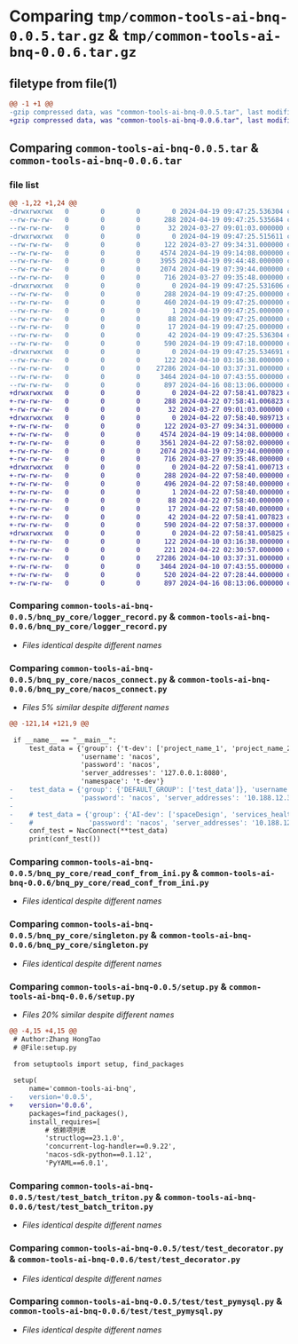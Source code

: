 # Comparing `tmp/common-tools-ai-bnq-0.0.5.tar.gz` & `tmp/common-tools-ai-bnq-0.0.6.tar.gz`

## filetype from file(1)

```diff
@@ -1 +1 @@
-gzip compressed data, was "common-tools-ai-bnq-0.0.5.tar", last modified: Fri Apr 19 09:47:25 2024, max compression
+gzip compressed data, was "common-tools-ai-bnq-0.0.6.tar", last modified: Mon Apr 22 07:58:41 2024, max compression
```

## Comparing `common-tools-ai-bnq-0.0.5.tar` & `common-tools-ai-bnq-0.0.6.tar`

### file list

```diff
@@ -1,22 +1,24 @@
-drwxrwxrwx   0        0        0        0 2024-04-19 09:47:25.536304 common-tools-ai-bnq-0.0.5/
--rw-rw-rw-   0        0        0      288 2024-04-19 09:47:25.535684 common-tools-ai-bnq-0.0.5/PKG-INFO
--rw-rw-rw-   0        0        0       32 2024-03-27 09:01:03.000000 common-tools-ai-bnq-0.0.5/README.md
-drwxrwxrwx   0        0        0        0 2024-04-19 09:47:25.515611 common-tools-ai-bnq-0.0.5/bnq_py_core/
--rw-rw-rw-   0        0        0      122 2024-03-27 09:34:31.000000 common-tools-ai-bnq-0.0.5/bnq_py_core/__init__.py
--rw-rw-rw-   0        0        0     4574 2024-04-19 09:14:08.000000 common-tools-ai-bnq-0.0.5/bnq_py_core/logger_record.py
--rw-rw-rw-   0        0        0     3955 2024-04-19 09:44:48.000000 common-tools-ai-bnq-0.0.5/bnq_py_core/nacos_connect.py
--rw-rw-rw-   0        0        0     2074 2024-04-19 07:39:44.000000 common-tools-ai-bnq-0.0.5/bnq_py_core/read_conf_from_ini.py
--rw-rw-rw-   0        0        0      716 2024-03-27 09:35:48.000000 common-tools-ai-bnq-0.0.5/bnq_py_core/singleton.py
-drwxrwxrwx   0        0        0        0 2024-04-19 09:47:25.531606 common-tools-ai-bnq-0.0.5/common_tools_ai_bnq.egg-info/
--rw-rw-rw-   0        0        0      288 2024-04-19 09:47:25.000000 common-tools-ai-bnq-0.0.5/common_tools_ai_bnq.egg-info/PKG-INFO
--rw-rw-rw-   0        0        0      460 2024-04-19 09:47:25.000000 common-tools-ai-bnq-0.0.5/common_tools_ai_bnq.egg-info/SOURCES.txt
--rw-rw-rw-   0        0        0        1 2024-04-19 09:47:25.000000 common-tools-ai-bnq-0.0.5/common_tools_ai_bnq.egg-info/dependency_links.txt
--rw-rw-rw-   0        0        0       88 2024-04-19 09:47:25.000000 common-tools-ai-bnq-0.0.5/common_tools_ai_bnq.egg-info/requires.txt
--rw-rw-rw-   0        0        0       17 2024-04-19 09:47:25.000000 common-tools-ai-bnq-0.0.5/common_tools_ai_bnq.egg-info/top_level.txt
--rw-rw-rw-   0        0        0       42 2024-04-19 09:47:25.536304 common-tools-ai-bnq-0.0.5/setup.cfg
--rw-rw-rw-   0        0        0      590 2024-04-19 09:47:18.000000 common-tools-ai-bnq-0.0.5/setup.py
-drwxrwxrwx   0        0        0        0 2024-04-19 09:47:25.534691 common-tools-ai-bnq-0.0.5/test/
--rw-rw-rw-   0        0        0      122 2024-04-10 03:16:38.000000 common-tools-ai-bnq-0.0.5/test/__init__.py
--rw-rw-rw-   0        0        0    27286 2024-04-10 03:37:31.000000 common-tools-ai-bnq-0.0.5/test/test_batch_triton.py
--rw-rw-rw-   0        0        0     3464 2024-04-10 07:43:55.000000 common-tools-ai-bnq-0.0.5/test/test_decorator.py
--rw-rw-rw-   0        0        0      897 2024-04-16 08:13:06.000000 common-tools-ai-bnq-0.0.5/test/test_pymysql.py
+drwxrwxrwx   0        0        0        0 2024-04-22 07:58:41.007823 common-tools-ai-bnq-0.0.6/
+-rw-rw-rw-   0        0        0      288 2024-04-22 07:58:41.006823 common-tools-ai-bnq-0.0.6/PKG-INFO
+-rw-rw-rw-   0        0        0       32 2024-03-27 09:01:03.000000 common-tools-ai-bnq-0.0.6/README.md
+drwxrwxrwx   0        0        0        0 2024-04-22 07:58:40.989713 common-tools-ai-bnq-0.0.6/bnq_py_core/
+-rw-rw-rw-   0        0        0      122 2024-03-27 09:34:31.000000 common-tools-ai-bnq-0.0.6/bnq_py_core/__init__.py
+-rw-rw-rw-   0        0        0     4574 2024-04-19 09:14:08.000000 common-tools-ai-bnq-0.0.6/bnq_py_core/logger_record.py
+-rw-rw-rw-   0        0        0     3561 2024-04-22 07:58:02.000000 common-tools-ai-bnq-0.0.6/bnq_py_core/nacos_connect.py
+-rw-rw-rw-   0        0        0     2074 2024-04-19 07:39:44.000000 common-tools-ai-bnq-0.0.6/bnq_py_core/read_conf_from_ini.py
+-rw-rw-rw-   0        0        0      716 2024-03-27 09:35:48.000000 common-tools-ai-bnq-0.0.6/bnq_py_core/singleton.py
+drwxrwxrwx   0        0        0        0 2024-04-22 07:58:41.000713 common-tools-ai-bnq-0.0.6/common_tools_ai_bnq.egg-info/
+-rw-rw-rw-   0        0        0      288 2024-04-22 07:58:40.000000 common-tools-ai-bnq-0.0.6/common_tools_ai_bnq.egg-info/PKG-INFO
+-rw-rw-rw-   0        0        0      496 2024-04-22 07:58:40.000000 common-tools-ai-bnq-0.0.6/common_tools_ai_bnq.egg-info/SOURCES.txt
+-rw-rw-rw-   0        0        0        1 2024-04-22 07:58:40.000000 common-tools-ai-bnq-0.0.6/common_tools_ai_bnq.egg-info/dependency_links.txt
+-rw-rw-rw-   0        0        0       88 2024-04-22 07:58:40.000000 common-tools-ai-bnq-0.0.6/common_tools_ai_bnq.egg-info/requires.txt
+-rw-rw-rw-   0        0        0       17 2024-04-22 07:58:40.000000 common-tools-ai-bnq-0.0.6/common_tools_ai_bnq.egg-info/top_level.txt
+-rw-rw-rw-   0        0        0       42 2024-04-22 07:58:41.007823 common-tools-ai-bnq-0.0.6/setup.cfg
+-rw-rw-rw-   0        0        0      590 2024-04-22 07:58:37.000000 common-tools-ai-bnq-0.0.6/setup.py
+drwxrwxrwx   0        0        0        0 2024-04-22 07:58:41.005825 common-tools-ai-bnq-0.0.6/test/
+-rw-rw-rw-   0        0        0      122 2024-04-10 03:16:38.000000 common-tools-ai-bnq-0.0.6/test/__init__.py
+-rw-rw-rw-   0        0        0      221 2024-04-22 02:30:57.000000 common-tools-ai-bnq-0.0.6/test/gen_key.py
+-rw-rw-rw-   0        0        0    27286 2024-04-10 03:37:31.000000 common-tools-ai-bnq-0.0.6/test/test_batch_triton.py
+-rw-rw-rw-   0        0        0     3464 2024-04-10 07:43:55.000000 common-tools-ai-bnq-0.0.6/test/test_decorator.py
+-rw-rw-rw-   0        0        0      520 2024-04-22 07:28:44.000000 common-tools-ai-bnq-0.0.6/test/test_global.py
+-rw-rw-rw-   0        0        0      897 2024-04-16 08:13:06.000000 common-tools-ai-bnq-0.0.6/test/test_pymysql.py
```

### Comparing `common-tools-ai-bnq-0.0.5/bnq_py_core/logger_record.py` & `common-tools-ai-bnq-0.0.6/bnq_py_core/logger_record.py`

 * *Files identical despite different names*

### Comparing `common-tools-ai-bnq-0.0.5/bnq_py_core/nacos_connect.py` & `common-tools-ai-bnq-0.0.6/bnq_py_core/nacos_connect.py`

 * *Files 5% similar despite different names*

```diff
@@ -121,14 +121,9 @@
 
 if __name__ == "__main__":
     test_data = {'group': {'t-dev': ['project_name_1', 'project_name_2']},
                  'username': 'nacos',
                  'password': 'nacos',
                  'server_addresses': '127.0.0.1:8080',
                  'namespace': 't-dev'}
-    test_data = {'group': {'DEFAULT_GROUP': ['test_data']}, 'username': 'nacos',
-                 'password': 'nacos', 'server_addresses': '10.188.12.3:8848', 'namespace': 'AI-dev'}
-
-    # test_data = {'group': {'AI-dev': ['spaceDesign', 'services_health_check']}, 'username': 'nacos',
-    #              'password': 'nacos', 'server_addresses': '10.188.12.3:8848', 'namespace': 'AI-dev'}
     conf_test = NacConnect(**test_data)
     print(conf_test())
```

### Comparing `common-tools-ai-bnq-0.0.5/bnq_py_core/read_conf_from_ini.py` & `common-tools-ai-bnq-0.0.6/bnq_py_core/read_conf_from_ini.py`

 * *Files identical despite different names*

### Comparing `common-tools-ai-bnq-0.0.5/bnq_py_core/singleton.py` & `common-tools-ai-bnq-0.0.6/bnq_py_core/singleton.py`

 * *Files identical despite different names*

### Comparing `common-tools-ai-bnq-0.0.5/setup.py` & `common-tools-ai-bnq-0.0.6/setup.py`

 * *Files 20% similar despite different names*

```diff
@@ -4,15 +4,15 @@
 # Author:Zhang HongTao
 # @File:setup.py
 
 from setuptools import setup, find_packages
 
 setup(
     name='common-tools-ai-bnq',
-    version='0.0.5',
+    version='0.0.6',
     packages=find_packages(),
     install_requires=[
         # 依赖项列表
         'structlog==23.1.0',
         'concurrent-log-handler==0.9.22',
         'nacos-sdk-python==0.1.12',
         'PyYAML==6.0.1',
```

### Comparing `common-tools-ai-bnq-0.0.5/test/test_batch_triton.py` & `common-tools-ai-bnq-0.0.6/test/test_batch_triton.py`

 * *Files identical despite different names*

### Comparing `common-tools-ai-bnq-0.0.5/test/test_decorator.py` & `common-tools-ai-bnq-0.0.6/test/test_decorator.py`

 * *Files identical despite different names*

### Comparing `common-tools-ai-bnq-0.0.5/test/test_pymysql.py` & `common-tools-ai-bnq-0.0.6/test/test_pymysql.py`

 * *Files identical despite different names*

